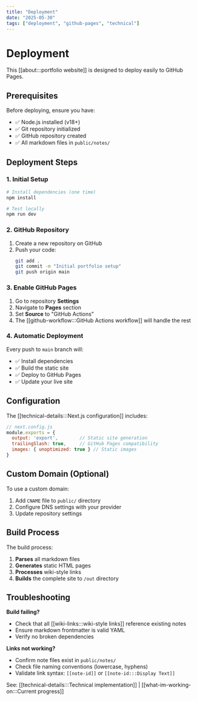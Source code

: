 ```yaml
---
title: "Deployment"
date: "2025-05-30"
tags: ["deployment", "github-pages", "technical"]
---
```


# Deployment

This [[about:::portfolio website]] is designed to deploy easily to GitHub Pages.

## Prerequisites

Before deploying, ensure you have:
- ✅ Node.js installed (v18+)
- ✅ Git repository initialized
- ✅ GitHub repository created
- ✅ All markdown files in `public/notes/`

## Deployment Steps

### 1. Initial Setup

```bash
# Install dependencies (one time)
npm install

# Test locally
npm run dev
```

### 2. GitHub Repository

1. Create a new repository on GitHub
2. Push your code:
   ```bash
   git add .
   git commit -m "Initial portfolio setup"
   git push origin main
   ```

### 3. Enable GitHub Pages

1. Go to repository **Settings**
2. Navigate to **Pages** section
3. Set **Source** to "GitHub Actions"
4. The [[github-workflow:::GitHub Actions workflow]] will handle the rest

### 4. Automatic Deployment

Every push to `main` branch will:
- ✅ Install dependencies
- ✅ Build the static site
- ✅ Deploy to GitHub Pages
- ✅ Update your live site

## Configuration

The [[technical-details:::Next.js configuration]] includes:

```javascript
// next.config.js
module.exports = {
  output: 'export',        // Static site generation
  trailingSlash: true,     // GitHub Pages compatibility
  images: { unoptimized: true } // Static images
}
```

## Custom Domain (Optional)

To use a custom domain:

1. Add `CNAME` file to `public/` directory
2. Configure DNS settings with your provider
3. Update repository settings

## Build Process

The build process:
1. **Parses** all markdown files
2. **Generates** static HTML pages
3. **Processes** wiki-style links
4. **Builds** the complete site to `/out` directory

## Troubleshooting

**Build failing?**
- Check that all [[wiki-links:::wiki-style links]] reference existing notes
- Ensure markdown frontmatter is valid YAML
- Verify no broken dependencies

**Links not working?**
- Confirm note files exist in `public/notes/`
- Check file naming conventions (lowercase, hyphens)
- Validate link syntax: `[[note-id]]` or `[[note-id:::Display Text]]`

See: [[technical-details:::Technical implementation]] | [[what-im-working-on:::Current progress]]
